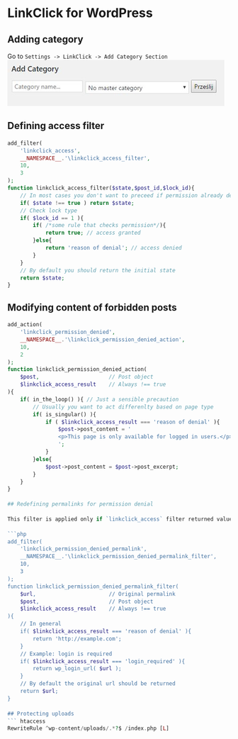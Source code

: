 # LinkClick for WordPress

## Adding category

Go to `Settings -> LinkClick -> Add Category Section`   
![Add Category](manual/settings_add_category.jpg)

## Defining access filter

```php
add_filter(
    'linkclick_access',
    __NAMESPACE__.'\linkclick_access_filter',
    10,
    3
);
function linkclick_access_filter($state,$post_id,$lock_id){
    // In most cases you don't want to preceed if permission already denied by another filter
    if( $state !== true ) return $state;
    // Check lock type
    if( $lock_id == 1 ){
        if( /*some rule that checks permission*/){
            return true; // access granted
        }else{
            return 'reason of denial'; // access denied
        }
    }
    // By default you should return the initial state
    return $state;
}
```

## Modifying content of forbidden posts

```php
add_action(
    'linkclick_permission_denied',
    __NAMESPACE__.'\linkclick_permission_denied_action',
    10,
    2
);
function linkclick_permission_denied_action(
    $post,                      // Post object
    $linkclick_access_result    // Always !== true
){
    if( in_the_loop() ){ // Just a sensible precaution
        // Usually you want to act differenlty based on page type
        if( is_singular() ){
            if ( $linkclick_access_result === 'reason of denial' ){
                $post->post_content = '
                <p>This page is only available for logged in users.</p>
                ';
            }
        }else{
            $post->post_content = $post->post_excerpt;
        }
    }
}

## Redefining permalinks for permission denial

This filter is applied only if `linkclick_access` filter returned value is `!== true`.

```php
add_filter(
    'linkclick_permission_denied_permalink',
    __NAMESPACE__.'\linkclick_permission_denied_permalink_filter',
    10,
    3
);
function linkclick_permission_denied_permalink_filter(
    $url,                       // Original permalink
    $post,                      // Post object
    $linkclick_access_result    // Always !== true
){
    // In general
    if( $linkclick_access_result === 'reason of denial' ){
        return 'http://example.com';
    }
    // Example: login is required
    if( $linkclick_access_result === 'login_required' ){
        return wp_login_url( $url );
    }
    // By default the original url should be returned
    return $url;
}

## Protecting uploads
``` htaccess
RewriteRule ^wp-content/uploads/.*?$ /index.php [L]
```
